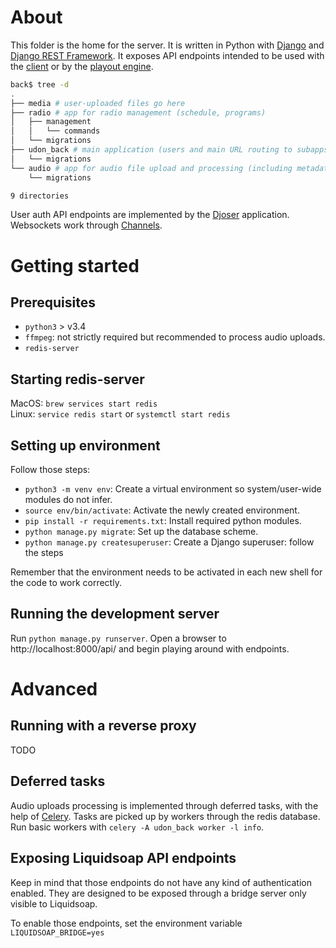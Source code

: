 # About
This folder is the home for the server.
It is written in Python with [Django](https://www.djangoproject.com/)
and [Django REST Framework](http://www.django-rest-framework.org/).
It exposes API endpoints intended to be used with the [client](../front)
or by the [playout engine](../liquidsoap).

```sh
back$ tree -d
.
├── media # user-uploaded files go here
├── radio # app for radio management (schedule, programs)
│   ├── management
│   │   └── commands
│   └── migrations
├── udon_back # main application (users and main URL routing to subapps).
│   └── migrations
└── audio # app for audio file upload and processing (including metadata updates).
    └── migrations

9 directories
```

User auth API endpoints are implemented by the
[Djoser](https://github.com/sunscrapers/djoser) application.  
Websockets work through [Channels](https://github.com/django/channels).


# Getting started

## Prerequisites

* `python3` > v3.4
* `ffmpeg`: not strictly required but recommended to process audio uploads.
* `redis-server`

## Starting redis-server
MacOS: `brew services start redis`  
Linux: `service redis start` or `systemctl start redis`

## Setting up environment
Follow those steps:
* `python3 -m venv env`: Create a virtual environment so system/user-wide modules do not infer.
* `source env/bin/activate`: Activate the newly created environment.
* `pip install -r requirements.txt`: Install required python modules.
* `python manage.py migrate`: Set up the database scheme.
* `python manage.py createsuperuser`: Create a Django superuser: follow the steps

Remember that the environment needs to be activated in each new shell for the code to work correctly.

## Running the development server
Run `python manage.py runserver`. Open a browser to http://localhost:8000/api/
and begin playing around with endpoints.

# Advanced

## Running with a reverse proxy
TODO

## Deferred tasks
Audio uploads processing is implemented through deferred tasks, with the help of
[Celery](http://www.celeryproject.org/).
Tasks are picked up by workers through the redis database.  
Run basic workers with `celery -A udon_back worker -l info`.

## Exposing Liquidsoap API endpoints
Keep in mind that those endpoints do not have any kind of authentication enabled.
They are designed to be exposed through a bridge server only visible to Liquidsoap.

To enable those endpoints, set the environment variable `LIQUIDSOAP_BRIDGE=yes`
